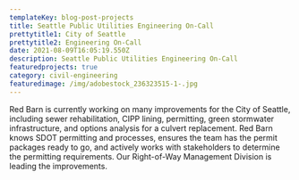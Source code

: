 ```yaml
---
templateKey: blog-post-projects
title: Seattle Public Utilities Engineering On-Call
prettytitle1: City of Seattle
prettytitle2: Engineering On-Call
date: 2021-08-09T16:05:19.550Z
description: Seattle Public Utilities Engineering On-Call
featuredprojects: true
category: civil-engineering
featuredimage: /img/adobestock_236323515-1-.jpg
---
```

Red Barn is currently working on many improvements for the City of Seattle, including sewer rehabilitation, CIPP lining, permitting, green stormwater infrastructure, and options analysis for a culvert replacement. Red Barn knows SDOT permitting and processes, ensures the team has the permit packages ready to go, and actively works with stakeholders to determine the permitting requirements. Our Right-of-Way Management Division is leading the improvements.
